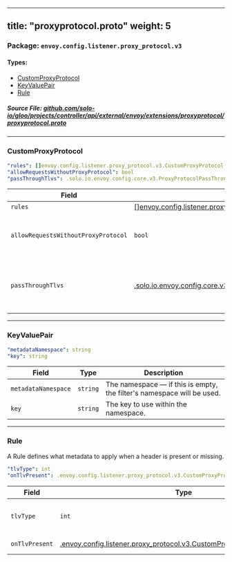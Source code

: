 
---
title: "proxyprotocol.proto"
weight: 5
---

<!-- Code generated by solo-kit. DO NOT EDIT. -->


### Package: `envoy.config.listener.proxy_protocol.v3` 
#### Types:


- [CustomProxyProtocol](#customproxyprotocol)
- [KeyValuePair](#keyvaluepair)
- [Rule](#rule)
  



##### Source File: [github.com/solo-io/gloo/projects/controller/api/external/envoy/extensions/proxyprotocol/proxyprotocol.proto](https://github.com/solo-io/gloo/blob/main/projects/controller/api/external/envoy/extensions/proxyprotocol/proxyprotocol.proto)





---
### CustomProxyProtocol



```yaml
"rules": []envoy.config.listener.proxy_protocol.v3.CustomProxyProtocol.Rule
"allowRequestsWithoutProxyProtocol": bool
"passThroughTlvs": .solo.io.envoy.config.core.v3.ProxyProtocolPassThroughTLVs

```

| Field | Type | Description |
| ----- | ---- | ----------- | 
| `rules` | [[]envoy.config.listener.proxy_protocol.v3.CustomProxyProtocol.Rule](../proxyprotocol.proto.sk/#rule) | The list of rules to apply to requests. |
| `allowRequestsWithoutProxyProtocol` | `bool` | Allow requests through that don't use proxy protocol. Defaults to false. .. attention:: This breaks conformance with the specification. Only enable if ALL traffic to the listener comes from a trusted source. For more information on the security implications of this feature, see https://www.haproxy.org/download/2.1/doc/proxy-protocol.txt. |
| `passThroughTlvs` | [.solo.io.envoy.config.core.v3.ProxyProtocolPassThroughTLVs](../../../../../../../../../../../envoy/config/core/v3/proxy_protocol.proto.sk/#proxyprotocolpassthroughtlvs) | This config controls which TLVs can be passed to filter state if it is Proxy Protocol V2 header. If there is no setting for this field, no TLVs will be passed through. .. note:: If this is configured, you likely also want to set :ref:`core.v3.ProxyProtocolConfig.pass_through_tlvs <envoy_v3_api_field_config.core.v3.ProxyProtocolConfig.pass_through_tlvs>`, which controls pass-through for the upstream. |




---
### KeyValuePair



```yaml
"metadataNamespace": string
"key": string

```

| Field | Type | Description |
| ----- | ---- | ----------- | 
| `metadataNamespace` | `string` | The namespace — if this is empty, the filter's namespace will be used. |
| `key` | `string` | The key to use within the namespace. |




---
### Rule

 
A Rule defines what metadata to apply when a header is present or missing.

```yaml
"tlvType": int
"onTlvPresent": .envoy.config.listener.proxy_protocol.v3.CustomProxyProtocol.KeyValuePair

```

| Field | Type | Description |
| ----- | ---- | ----------- | 
| `tlvType` | `int` | The type that triggers the rule - required TLV type is defined as uint8_t in proxy protocol. See `the spec <https://www.haproxy.org/download/2.1/doc/proxy-protocol.txt>`_ for details. |
| `onTlvPresent` | [.envoy.config.listener.proxy_protocol.v3.CustomProxyProtocol.KeyValuePair](../proxyprotocol.proto.sk/#keyvaluepair) | If the TLV type is present, apply this metadata KeyValuePair. |





<!-- Start of HubSpot Embed Code -->
<script type="text/javascript" id="hs-script-loader" async defer src="//js.hs-scripts.com/5130874.js"></script>
<!-- End of HubSpot Embed Code -->
